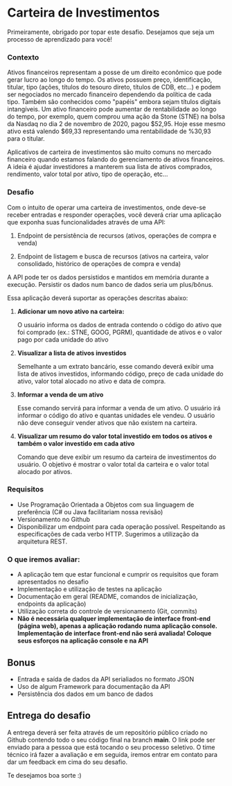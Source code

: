 # **Carteira de Investimentos**

Primeiramente, obrigado por topar este desafio. Desejamos que seja um processo de aprendizado para você!

### **Contexto**

Ativos financeiros representam a posse de um direito econômico que pode gerar lucro ao longo do tempo. Os ativos possuem preço, identificação, titular, tipo (ações, títulos do tesouro direto, títulos de CDB, etc...) e podem ser negociados no mercado financeiro dependendo da política de cada tipo. Também são conhecidos como &quot;papéis&quot; embora sejam títulos digitais intangíveis. Um ativo financeiro pode aumentar de rentabilidade ao longo do tempo, por exemplo, quem comprou uma ação da Stone (STNE) na bolsa da Nasdaq no dia 2 de novembro de 2020, pagou $52,95. Hoje esse mesmo ativo está valendo $69,33 representando uma rentabilidade de %30,93 para o titular.

Aplicativos de carteira de investimentos são muito comuns no mercado financeiro quando estamos falando do gerenciamento de ativos financeiros. A ideia é ajudar investidores a manterem sua lista de ativos comprados, rendimento, valor total por ativo, tipo de operação, etc…

### **Desafio**

Com o intuito de operar uma carteira de investimentos, onde deve-se receber entradas e responder operações, você deverá criar uma aplicação que exponha suas funcionalidades através de uma API:

1. Endpoint de persistência de recursos (ativos, operações de compra e venda)

2. Endpoint de listagem e busca de recursos (ativos na carteira, valor consolidado, histórico de operações de compra e venda)

A API pode ter os dados persistidos e mantidos em memória durante a execução. Persistir os dados num banco de dados seria um plus/bônus.

Essa aplicação deverá suportar as operações descritas abaixo:

1. **Adicionar um novo ativo na carteira:**

    O usuário informa os dados de entrada contendo o código do ativo que foi comprado (ex.: STNE, GOOG, PGRM), quantidade de ativos e o valor pago por cada unidade do ativo

2. **Visualizar a lista de ativos investidos**

    Semelhante a um extrato bancário, esse comando deverá exibir uma lista de ativos investidos, informando código, preço de cada unidade do ativo, valor total alocado no ativo e data de compra.

3. **Informar a venda de um ativo**

    Esse comando servirá para informar a venda de um ativo. O usuário irá informar o código do ativo e quantas unidades ele vendeu. O usuário não deve conseguir vender ativos que não existem na carteira.

4. **Visualizar um resumo do valor total investido em todos os ativos e também o valor investido em cada ativo**

    Comando que deve exibir um resumo da carteira de investimentos do usuário. O objetivo é mostrar o valor total da carteira e o valor total alocado por ativos.

### **Requisitos**

- Use Programação Orientada a Objetos com sua linguagem de preferência (C# ou Java facilitariam nossa revisão)
- Versionamento no Github
- Disponibilizar um endpoint para cada operação possível. Respeitando as especificações de cada verbo HTTP. Sugerimos a utilização da arquitetura REST.

### **O que iremos avaliar**:

- A aplicação tem que estar funcional e cumprir os requisitos que foram apresentados no desafio
- Implementação e utilização de testes na aplicação
- Documentação em geral (README, comandos de inicialização, endpoints da aplicação)
- Utilização correta do controle de versionamento (Git, commits)
- **Não é necessária qualquer implementação de interface front-end (página web), apenas a aplicação rodando numa aplicação console. Implementação de interface front-end não será avaliada! Coloque seus esforços na aplicação console e na API**

## **Bonus**

- Entrada e saída de dados da API serialiados no formato JSON
- Uso de algum Framework para documentação da API
- Persistência dos dados em um banco de dados

## **Entrega do desafio**

A entrega deverá ser feita através de um repositório público criado no Github contendo todo o seu código final na branch **main**. O link pode ser enviado para a pessoa que está tocando o seu processo seletivo. O time técnico irá fazer a avaliação e em seguida, iremos entrar em contato para dar um feedback em cima do seu desafio.

Te desejamos boa sorte :)